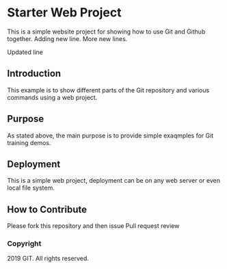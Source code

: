 # Starter Web Project

This is a simple website project for showing how to use Git and Github together.
Adding new line.
More new lines.

Updated line

## Introduction

This example is to show different parts of the Git repository and various commands using a web project.

## Purpose

As stated above, the main purpose is to provide simple exaqmples for Git training demos.

## Deployment

This is a simple web project, deployment can be on any web server or even local file system.

## How to Contribute

Please fork this repository and then issue Pull request review

### Copyright

2019 GIT. All rights reserved.